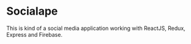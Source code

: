 # Socialape
This is kind of a social media application working with ReactJS, Redux, Express and Firebase.
